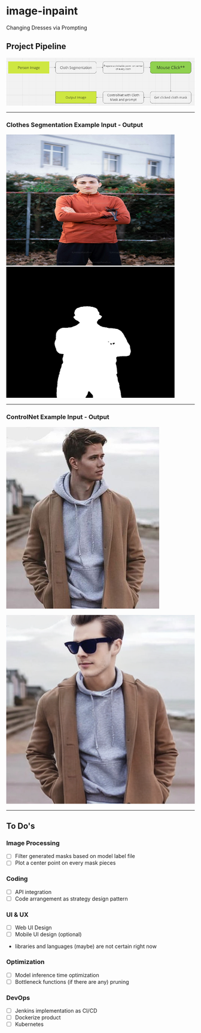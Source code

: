 # image-inpaint
Changing Dresses via Prompting

## Project Pipeline
![alt text](images/image.png)

---
### Clothes Segmentation Example Input - Output

<img src="images/person.jfif" alt="Input" width="450" height="350">

<img src="images/cloth_seg_output.png" alt="Output" width="450" height="350">

---
### ControlNet Example Input - Output

![alt text](images/controlnet_input_image.png)

![alt text](images/output.png)

---
## To Do's
### Image Processing
- [ ] Filter generated masks based on model label file
- [ ] Plot a center point on every mask pieces

### Coding
- [ ] API integration
- [ ] Code arrangement as strategy design pattern

### UI & UX
- [ ] Web UI Design
- [ ] Mobile UI design (optional)
- libraries and languages (maybe) are not certain right now

### Optimization
- [ ] Model inference time optimization
- [ ] Bottleneck functions (if there are any) pruning

### DevOps
- [ ] Jenkins implementation as CI/CD
- [ ] Dockerize product
- [ ] Kubernetes